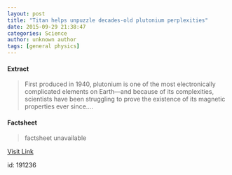 ```yaml
---
layout: post
title: "Titan helps unpuzzle decades-old plutonium perplexities"
date: 2015-09-29 21:38:47
categories: Science
author: unknown author
tags: [general physics]
---
```



#### Extract
>First produced in 1940, plutonium is one of the most electronically complicated elements on Earth—and because of its complexities, scientists have been struggling to prove the existence of its magnetic properties ever since....

#### Factsheet
>factsheet unavailable

[Visit Link](http://phys.org/news/2015-09-titan-unpuzzle-decades-old-plutonium-perplexities.html)

id:  191236
